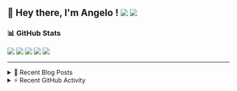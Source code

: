 ## 👋 Hey there, I'm Angelo ! ![](https://img.shields.io/badge/Intel-Core_i5_12th-0071C5?style=for-the-badge&logo=intel&logoColor=white) <a href="https://www.buymeacoffee.com/angelodotnet" target="_blank"><img src="https://img.shields.io/badge/Buy%20Me%20A%20Coffee-FFDD00.svg?style=for-the-badge&logo=Buy-Me-A-Coffee&logoColor=black"></a>

### 📊 GitHub Stats
![](http://github-profile-summary-cards.vercel.app/api/cards/profile-details?username=angelodotnet&theme=darcula)
![](http://github-profile-summary-cards.vercel.app/api/cards/repos-per-language?username=angelodotnet&theme=dracula)
![](http://github-profile-summary-cards.vercel.app/api/cards/most-commit-language?username=angelodotnet&theme=dracula)
![](http://github-profile-summary-cards.vercel.app/api/cards/stats?username=angelodotnet&theme=dracula)
![](http://github-profile-summary-cards.vercel.app/api/cards/productive-time?username=angelodotnet&theme=dracula&utcOffset=8)

---

<details>
  <summary>📝 Recent Blog Posts</summary>

  <!-- BLOG-POST-LIST:START -->
- [How to secure minimal api microservices with asp.net core identity](https://dev.to/angelodotnet/how-to-secure-minimal-api-microservices-with-aspnet-core-identity-2o68)
- [How to connect two microservices with RabbitMQ](https://dev.to/angelodotnet/example-of-microservice-communication-with-rabbitmq-3b2f)
- [How to create a simple appointment calendar](https://dev.to/angelodotnet/example-to-create-a-appointment-calendar-477n)
- [Docker configurations for .NET applications and more](https://dev.to/angelodotnet/docker-configurations-for-net-applications-and-more-1pg8)
- [How to create a background email sender with outbox pattern integration](https://dev.to/angelodotnet/example-to-create-a-background-email-sender-with-outbox-pattern-integration-4cdl)
<!-- BLOG-POST-LIST:END -->
  
</details>

<details>
  <summary> ⚡ Recent GitHub Activity</summary>

  <!--START_SECTION:activity-->
1. 🎉 Merged PR [#92](https://github.com/AngeloDotNet/GSWCloudApp/pull/92) in [AngeloDotNet/GSWCloudApp](https://github.com/AngeloDotNet/GSWCloudApp)
2. 💪 Opened PR [#92](https://github.com/AngeloDotNet/GSWCloudApp/pull/92) in [AngeloDotNet/GSWCloudApp](https://github.com/AngeloDotNet/GSWCloudApp)
3. 🎉 Merged PR [#91](https://github.com/AngeloDotNet/GSWCloudApp/pull/91) in [AngeloDotNet/GSWCloudApp](https://github.com/AngeloDotNet/GSWCloudApp)
4. 💪 Opened PR [#91](https://github.com/AngeloDotNet/GSWCloudApp/pull/91) in [AngeloDotNet/GSWCloudApp](https://github.com/AngeloDotNet/GSWCloudApp)
5. 🎉 Merged PR [#90](https://github.com/AngeloDotNet/GSWCloudApp/pull/90) in [AngeloDotNet/GSWCloudApp](https://github.com/AngeloDotNet/GSWCloudApp)
<!--END_SECTION:activity-->

</details>
